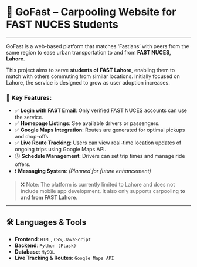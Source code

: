 # 🚗 **GoFast** – Carpooling Website for FAST NUCES Students

---

GoFast is a web-based platform that matches ‘Fastians’ with peers from the same region to ease urban transportation to and from **FAST NUCES, Lahore**.

This project aims to serve **students  of FAST Lahore**, enabling them to match with others commuting from similar locations. Initially focused on Lahore, the service is designed to grow as user adoption increases.

### 🔑 Key Features:
- ✅ **Login with FAST Email**: Only verified FAST NUCES accounts can use the service.
- ✅ **Homepage Listings**: See available drivers or passengers.
- ✅ **Google Maps Integration**: Routes are generated for optimal pickups and drop-offs.
- ✅ **Live Route Tracking**: Users can view real-time location updates of ongoing trips using Google Maps API.
- 🕒 **Schedule Management**: Drivers can set trip times and manage ride offers.
- ❗ **Messaging System**: *(Planned for future enhancement)*

> ❌ Note: The platform is currently limited to Lahore and does not include mobile app development. It also only supports carpooling **to and from FAST Lahore**.


---

## 🛠️ Languages & Tools

- **Frontend**: `HTML`, `CSS`, `JavaScript`
- **Backend**: `Python (Flask)`
- **Database**: `MySQL`
- **Live Tracking & Routes**: `Google Maps API`
